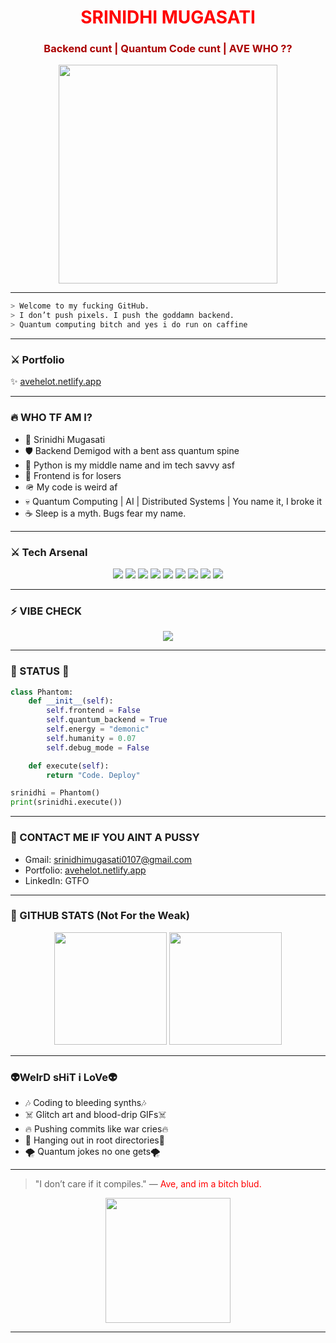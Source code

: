 
<p align="center">
 
<h1 align="center">
  <span style="color:#ff0000;font-weight:bold">SRINIDHI MUGASATI</span>
</h1>

<h3 align="center">
  <span style="color:#aa0000">Backend cunt | Quantum Code cunt  | AVE WHO ??</span>
</h3>

<p align="center">
  <img src="https://media.tenor.com/Vz2n-fO5a-wAAAAC/code-coding.gif" width="350" />
</p>

---

```bash
> Welcome to my fucking GitHub.
> I don’t push pixels. I push the goddamn backend.
> Quantum computing bitch and yes i do run on caffine 
```

---

### ⚔️ Portfolio
✨ [avehelot.netlify.app](https://avehelot.netlify.app)

---

### 🔥 WHO TF AM I?

- 🧵 Srinidhi Mugasati
- 🛡️ Backend Demigod with a bent ass quantum spine
- 🧨 Python is my middle name and im tech savvy asf
- 🚀 Frontend is for losers
- 🪖 My code is weird af
- 💀 Quantum Computing | AI | Distributed Systems | You name it, I broke it 
- ☕ Sleep is a myth. Bugs fear my name.

---

### ⚔️ Tech Arsenal
<p align="center">
  <img src="https://img.shields.io/badge/Python-%23ff0000?style=for-the-badge&logo=python&logoColor=black"/>
  <img src="https://img.shields.io/badge/Django-%23000000?style=for-the-badge&logo=django&logoColor=green"/>
  <img src="https://img.shields.io/badge/FastAPI-%23aa0000?style=for-the-badge&logo=fastapi&logoColor=white"/>
  <img src="https://img.shields.io/badge/PostgreSQL-%23000000?style=for-the-badge&logo=postgresql&logoColor=ff0000"/>
  <img src="https://img.shields.io/badge/MongoDB-%23aa0000?style=for-the-badge&logo=mongodb&logoColor=black"/>
  <img src="https://img.shields.io/badge/Redis-%23000000?style=for-the-badge&logo=redis&logoColor=red"/>
  <img src="https://img.shields.io/badge/Docker-%23aa0000?style=for-the-badge&logo=docker&logoColor=white"/>
  <img src="https://img.shields.io/badge/Kafka-%23000000?style=for-the-badge&logo=apachekafka&logoColor=white"/>
  <img src="https://img.shields.io/badge/Quantum-Python-%23ff0000?style=for-the-badge&logo=qiskit&logoColor=white"/>
</p>

---

### ⚡ VIBE CHECK
<p align="center">
  <img src="https://readme-typing-svg.demolab.com?font=Fira+Code&duration=2000&pause=100&color=FF0000&center=true&vCenter=true&width=435&lines=No+frontend.;Just+raw+logic.;Quantum+chaos+unleashed.;I+bleed+Python%2C+bitch."/>
</p>

---

###  👾 STATUS 👾
```python
class Phantom:
    def __init__(self):
        self.frontend = False
        self.quantum_backend = True
        self.energy = "demonic"
        self.humanity = 0.07
        self.debug_mode = False

    def execute(self):
        return "Code. Deploy"

srinidhi = Phantom()
print(srinidhi.execute())
```

---

### 📧 CONTACT ME IF YOU AINT A PUSSY
- Gmail: [srinidhimugasati0107@gmail.com](mailto:srinidhimugasati0107@gmail.com)
- Portfolio: [avehelot.netlify.app](https://avehelot.netlify.app)
- LinkedIn: GTFO

---

### 🔋 GITHUB STATS (Not For the Weak)
<p align="center">
  <img height="180em" src="https://github-readme-stats.vercel.app/api?username=avehelot&theme=tokyonight&hide_border=true&show_icons=true&title_color=ff0000&icon_color=ff0000"/>
  <img height="180em" src="https://github-readme-stats.vercel.app/api/top-langs/?username=avehelot&theme=tokyonight&hide_border=true&layout=compact&title_color=ff0000"/>
</p>

---

### 👽WeIrD sHiT i LoVe👽
- 🎶 Coding to bleeding synths🎶
- ☠️ Glitch art and blood-drip GIFs☠️ 
- 🔥 Pushing commits like war cries🔥
- 👻 Hanging out in root directories👻
- 🌪 Quantum jokes no one gets🌪 

---

> "I don’t care if it compiles."
>  — <span style="color:#ff0000">Ave, and im a bitch blud.</span>

<p align="center">
  <img src="https://i.gifer.com/origin/f9/f9616c013ee39eac4f4441287e01452f.gif" width="200"/>
</p>

---
